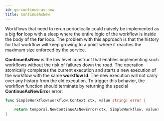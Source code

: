 ```yaml
---
id: go-continue-as-new
title: ContinueAsNew
---
```


Workflows that need to rerun periodically could naively be implemented as a big **for** loop with
a sleep where the entire logic of the workflow is inside the body of the **for** loop. The problem
with this approach is that the history for that workflow will keep growing to a point where it
reaches the maximum size enforced by the service.

**ContinueAsNew** is the low level construct that enables implementing such workflows without the
risk of failures down the road. The operation atomically completes the current execution and starts
a new execution of the workflow with the same **workflow Id**. The new execution will not carry
over any history from the old execution. To trigger this behavior, the workflow function should
terminate by returning the special **ContinueAsNewError** error:

```go
func SimpleWorkflow(workflow.Context ctx, value string) error {
    ...
    return temporal.NewContinueAsNewError(ctx, SimpleWorkflow, value)
}
```
